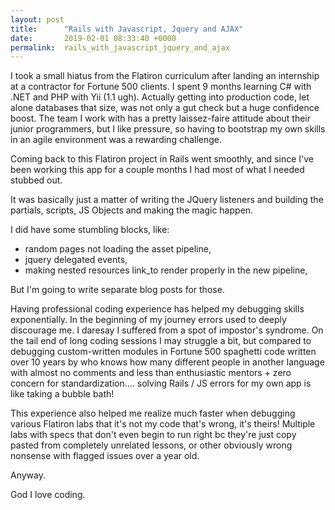 ```yaml
---
layout: post
title:      "Rails with Javascript, Jquery and AJAX"
date:       2019-02-01 08:33:40 +0000
permalink:  rails_with_javascript_jquery_and_ajax
---
```



I took a small hiatus from the Flatiron curriculum after landing an internship at a contractor for Fortune 500 clients.  I spent 9 months learning C# with .NET and PHP with Yii (1.1 ugh).  Actually getting into production code, let alone databases that size, was not only a gut check but a huge confidence boost.  The team I work with has a pretty laissez-faire attitude about their junior programmers, but I like pressure, so having to bootstrap my own skills in an agile environment was a rewarding challenge.

Coming back to this Flatiron project in Rails went smoothly, and since I've been working this app for a couple months I had most of what I needed stubbed out.

It was basically just a matter of writing the JQuery listeners and building the partials, scripts, JS Objects and making the magic happen.

I did have some stumbling blocks, like:

* random pages not loading the asset pipeline,
* jquery delegated events,
* making nested resources link_to render properly in the new pipeline,

But I'm going to write separate blog posts for those.  

Having professional coding experience has helped my debugging skills exponentially.  In the beginning of my  journey errors used to deeply discourage me.  I daresay I suffered from a spot of impostor's syndrome.   On the tail end of long coding sessions I may struggle a bit, but compared to debugging custom-written modules in Fortune 500 spaghetti code written over 10 years by who knows how many different people in another language with almost no comments and less than enthusiastic mentors + zero concern for standardization.... solving Rails / JS errors for my own app is like taking a bubble bath! 

This experience also helped me realize much faster when debugging various Flatiron  labs that it's not my code that's wrong, it's theirs!  Multiple labs with specs that don't even begin to run right bc they're just copy pasted from completely unrelated lessons, or other obviously wrong nonsense with flagged issues over a year old.  

Anyway.

God I love coding.  
